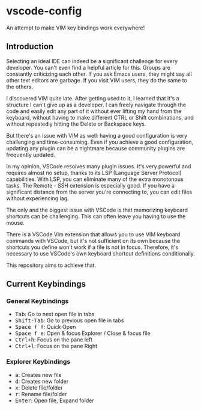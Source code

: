 # vscode-config
An attempt to make VIM key bindings work everywhere!

## Introduction
Selecting an ideal IDE can indeed be a significant challenge for every
developer. You can't even find a helpful article for this. Groups are constantly
criticizing each other. If you ask Emacs users, they might say all other text
editors are garbage. If you visit VIM users, they do the same to the others.

I discovered VIM quite late. After getting used to it, I learned that it's a
structure I can't give up as a developer. I can freely navigate through the code
and easily edit any part of it without ever lifting my hand from the keyboard,
without having to make different CTRL or Shift combinations, and without
repeatedly hitting the Delete or Backspace keys.

But there's an issue with VIM as well: having a good configuration is very
challenging and time-consuming. Even if you achieve a good configuration,
updating any plugin can be a nightmare because community plugins are frequently
updated.

In my opinion, VSCode resolves many plugin issues. It's very powerful and
requires almost no setup, thanks to its LSP (Language Server Protocol)
capabilities. With LSP, you can eliminate many of the extra monotonous tasks.
The Remote - SSH extension is especially good. If you have a significant
distance from the server you're connecting to, you can edit files without
experiencing lag.

The only and the biggest issue with VSCode is that memorizing keyboard shortcuts
can be challenging. This can often leave you having to use the mouse.

There is a VSCode Vim extension that allows you to use VIM keyboard commands
with VSCode, but it's not sufficient on its own because the shortcuts you define
won't work if a file is not in focus. Therefore, it's necessary to use VSCode's
own keyboard shortcut definitions conditionally.

This repository aims to achieve that.

## Current Keybindings

### General Keybindings
- <kbd>Tab</kbd>: Go to next open file in tabs
- <kbd>Shift-Tab</kbd>: Go to previous open file in tabs
- <kbd>Space f f</kbd>: Quick Open
- <kbd>Space f e</kbd>: Open & focus Explorer / Close & focus file
- <kbd>Ctrl+h</kbd>: Focus on the pane left
- <kbd>Ctrl+l</kbd>: Focus on the pane Right

### Explorer Keybindings
- <kbd>a</kbd>: Creates new file
- <kbd>d</kbd>: Creates new folder
- <kbd>x</kbd>: Delete file/folder
- <kbd>r</kbd>: Rename file/folder
- <kbd>Enter</kbd>: Open file, Expand folder

